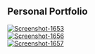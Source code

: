 ## Personal Portfolio

<a href="https://ibb.co/NpWh0x0" target="_blank" rel="noopener noreferrer"><img src="https://i.ibb.co/mthsnJn/Screenshot-1653.png" alt="Screenshot-1653" border="0"></a><br />
<a href="https://ibb.co/dm2hD0t" target="_blank" rel="noopener noreferrer"><img src="https://i.ibb.co/1zqSTfM/Screenshot-1656.png" alt="Screenshot-1656" border="0" ></a><br />
<a href="https://ibb.co/yBZv8ds" target="_blank" rel="noopener noreferrer"><img src="https://i.ibb.co/YT1ntPj/Screenshot-1657.png" alt="Screenshot-1657" border="0" ></a>

